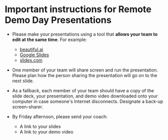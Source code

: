 # Important instructions for Remote Demo Day Presentations

* Please make your presentations using a tool that **allows your team to edit at the same time**. For example:
    * [beautiful.ai](https://www.beautiful.ai)
    * [Google Slides](https://www.google.com/slides/about/)
    * [slides.com](https://slides.com)

* One member of your team will share screen and run the presentation. Please plan how the person sharing the presentation will go on to the next slide.

* As a fallback, each member of your team should have a copy of the slide deck, your presentation, and demo video downloaded onto your computer in case someone's Internet disconnects. Designate a back-up screen-sharer. 

* By Friday afternoon, please send your coach:
  * A link to your slides
  * A link to your demo video  



